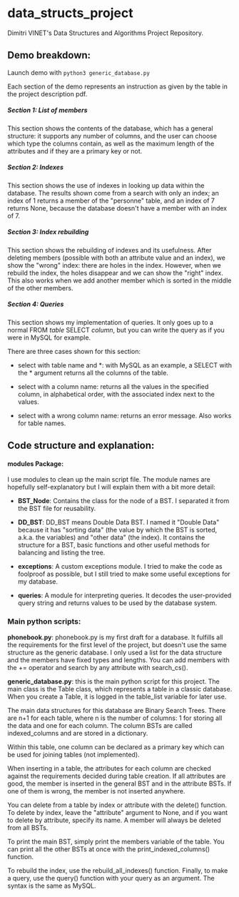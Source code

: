 # data_structs_project

Dimitri VINET's Data Structures and Algorithms Project Repository.

## Demo breakdown:

Launch demo with ``` python3 generic_database.py ```

Each section of the demo represents an instruction as given by the table in the project description pdf.

##### Section 1: List of members

This section shows the contents of the database, which has a general structure: it supports any number of columns, and the user can choose which type the columns contain, as well as the maximum length of the attributes and if they are a primary key or not.


##### Section 2: Indexes

This section shows the use of indexes in looking up data within the database. The results shown come from a search with only an index; an index of 1 returns a member of the "personne" table, and an index of 7 returns None, because the database doesn't have a member with an index of 7.

##### Section 3: Index rebuilding

This section shows the rebuilding of indexes and its usefulness. After deleting members (possible with both an attribute value and an index), we show the "wrong" index: there are holes in the index. However, when we rebuild the index, the holes disappear and we can show the "right" index. This also works when we add another member which is sorted in the middle of the other members.


##### Section 4: Queries

This section shows my implementation of queries. It only goes up to a normal FROM *table* SELECT *column*, but you can write the query as if you were in MySQL for example.

There are three cases shown for this section:

- select with table name and \*: with MySQL as an example, a SELECT with the \* argument returns all the columns of the table.

- select with a column name: returns all the values in the specified column, in alphabetical order, with the associated index next to the values.

- select with a wrong column name: returns an error message. Also works for table names.


## Code structure and explanation:

#### modules Package:

I use modules to clean up the main script file. The module names are hopefully self-explanatory but I will explain them with a bit more detail:

- **BST_Node**: Contains the class for the node of a BST. I separated it from the BST file for reusability.

- **DD_BST**: DD_BST means Double Data BST. I named it "Double Data" because it has "sorting data" (the value by which the BST is sorted, a.k.a. the variables) and "other data" (the index). It contains the structure for a BST, basic functions and other useful methods for balancing and listing the tree.

- **exceptions**: A custom exceptions module. I tried to make the code as foolproof as possible, but I still tried to make some useful exceptions for my database.

- **queries**: A module for interpreting queries. It decodes the user-provided query string and returns values to be used by the database system.

### Main python scripts:

**phonebook.py**: phonebook.py is my first draft for a database. It fulfills all the requirements for the first level of the project, but doesn't use the same structure as the generic database. I only used a list for the data structure and the members have fixed types and lengths. 
You can add members with the += operator and search by any attribute with search_cs().

**generic_database.py**: this is the main python script for this project. The main class is the Table class, which represents a table in a classic database. When you create a Table, it is logged in the table_list variable for later use.

The main data structures for this database are Binary Search Trees. There are n+1 for each table, where n is the number of columns: 1 for storing all the data and one for each column. The column BSTs are called indexed_columns and are stored in a dictionary.

Within this table, one column can be declared as a primary key which can be used for joining tables (not implemented).

When inserting in a table, the attributes for each column are checked against the requirements decided during table creation. If all attributes are good, the member is inserted in the general BST and in the attribute BSTs. If one of them is wrong, the member is not inserted anywhere.

You can delete from a table by index or attribute with the delete() function. To delete by index, leave the "attribute" argument to None, and if you want to delete by attribute, specify its name. A member will always be deleted from all BSTs.

To print the main BST, simply print the members variable of the table. You can print all the other BSTs at once with the print_indexed_columns() function.

To rebuild the index, use the rebuild_all_indexes() function.
Finally, to make a query, use the query() function with your query as an argument. The syntax is the same as MySQL.



